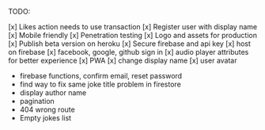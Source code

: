 TODO:

[x] Likes action needs to use transaction
[x] Register user with display name
[x] Mobile friendly
[x] Penetration testing
[x] Logo and assets for production
[x] Publish beta version on heroku
[x] Secure firebase and api key
[x] host on firebase
[x] facebook, google, github sign in
[x] audio player attributes for better experience
[x] PWA
[x] change display name
[x] user avatar

-   firebase functions, confirm email, reset password
-   find way to fix same joke title problem in firestore
-   display author name
-   pagination
-   404 wrong route
-   Empty jokes list
